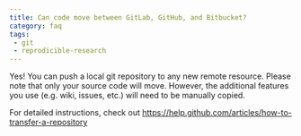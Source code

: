 ```yaml
---
title: Can code move between GitLab, GitHub, and Bitbucket?
category: faq
tags:
 - git
 - reprodicible-research
---
```



Yes! You can push a local git repository to any new remote resource. Please
note that only your source code will move. However, the additional features
you use (e.g. wiki, issues, etc.) will need to be manually copied.

For detailed instructions, check out <https://help.github.com/articles/how-to-transfer-a-repository>
